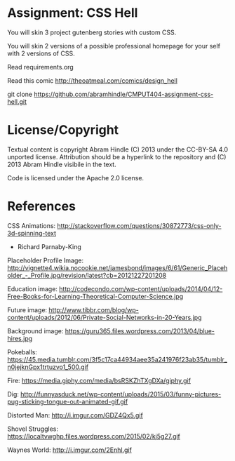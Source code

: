 Assignment: CSS Hell
====================

You will skin 3 project gutenberg stories with custom CSS.

You will skin 2 versions of a possible professional homepage for your
self with 2 versions of CSS.

Read requirements.org

Read this comic http://theoatmeal.com/comics/design_hell

git clone https://github.com/abramhindle/CMPUT404-assignment-css-hell.git

License/Copyright
=================

Textual content is copyright Abram Hindle (C) 2013 under the CC-BY-SA
4.0 unported license. Attribution should be a hyperlink to the
repository and (C) 2013 Abram Hindle visibile in the text.

Code is licensed under the Apache 2.0 license.

References 
=================

CSS Animations:
http://stackoverflow.com/questions/30872773/css-only-3d-spinning-text 
- Richard Parnaby-King 

Placeholder Profile Image:
http://vignette4.wikia.nocookie.net/jamesbond/images/6/61/Generic_Placeholder_-_Profile.jpg/revision/latest?cb=20121227201208

Education image:
http://codecondo.com/wp-content/uploads/2014/04/12-Free-Books-for-Learning-Theoretical-Computer-Science.jpg

Future image:
http://www.tibbr.com/blog/wp-content/uploads/2012/06/Private-Social-Networks-in-20-Years.jpg

Background image:
https://guru365.files.wordpress.com/2013/04/blue-hires.jpg

Pokeballs:
https://45.media.tumblr.com/3f5c17ca44934aee35a241976f23ab35/tumblr_n0jejknGpx1trtuzvo1_500.gif

Fire:
https://media.giphy.com/media/bsRSKZhTXgDXa/giphy.gif

Dig:
http://funnyasduck.net/wp-content/uploads/2015/03/funny-pictures-pug-sticking-tongue-out-animated-gif.gif

Distorted Man:
http://i.imgur.com/GDZ4Qx5.gif

Shovel Struggles:
https://localtvwghp.files.wordpress.com/2015/02/kj5g27.gif

Waynes World:
http://i.imgur.com/2Enhl.gif

